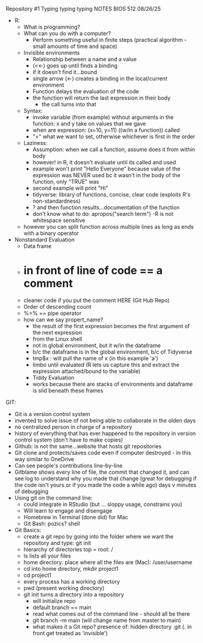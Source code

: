 Repository #1
Typing typing typing
NOTES
BIOS 512 08/26/25
- R:
    - What is programming?
    - What can you do with a computer?
        - Perform something useful in finite steps (practical algorithm - small amounts of time and space)
    - Invisible environments
        - Relationship between a name and a value
        - (<<-) goes up until finds a binding
        -   if it doesn't find it...bound
        - single arrow (<-) creates a binding in the local/current environment 
        - Function delays the evaluation of the code
        - the function will return the last expression in their body
            - the call turns into that
    - Syntax:
         - invoke variable (from example) without arguments in the function: x and y take on values that we gave
         - when are expression: (x=10, y=11) ((w/in a function)) called
         - "=" what we want to set, otherwise whichever is first in the order
   - Laziness:
       - Assumption: when we call a function, assume does it from within body
       - however! in R, it doesn't evaluate until its called and used
       - example won't print "Hello Everyone" because value of the expression was NEVER used bc it wasn't in the body of the function, only "TRUE" was
       - second example will print "Hi"
       - tidyverse: library of functions, concise, clear code (exploits R's non-standardness)
       - ? and then function results...documentation of the function
       - don't know what to do: apropos("search term")
  -R is not whitespace sensitive
    - however you can split function across multiple lines as long as ends with a binary operator
- Nonstandard Evaluation
    - Data frame
    -  # in front of line of code == a comment
    -  cleaner code if you put the comment HERE (Git Hub Repo)
    -  Order of descending count
    -  %>% == pipe operator
    -  how can we say propert_name?
          - the result of the first expression becomes the first argument of the next expression
          - from the Linux shell
          - not in global environment, but it w/in the dataframe
          - b/c the dataframe is in the global environment, b/c of Tidyverse 
          - tmp$x : will pull the name of x (in this example 'a')
          - limbo until evaluated (R lets us capture this and extract the expression attached/bound to the variable)
          - Tiddy Evaluation
          - works because there are stacks of environments and dataframe is slid beneath these frames

GIT:
  - Git is a version control system
  - invented to solve issue of not being able to collaborate in the olden days
  - no centralized person in charge of a repository
  - history of everything that has ever happened to the repository in version control system (don't have to make copies)
  - Github: is not the same...website that hosts git repositories
  - Git clone and protects/saves code even if computer destroyed
        - in this way similar to OneDrive
  - Can see people's contributions line-by-line
  - Gitblame shows every line of file, the commit that changed it, and can see log to understand why you made that change (great for debugging if the code isn't yours or if you made the code a while ago) days v minutes of debugging
  - Using git on the command line:
       - could integrate in RStudio (but ... sloppy usage, constrains you)
       - Will learn to engage and disengage
       - Homebrew in Terminal (done did) for Mac
       - Git Bash: pozics? shell
  - Git Basics:
       - create a git repo by going into the folder where we want the repository and type: git init
       - hierarchy of directories top = root: /
       - ls lists all your files
       - home directory: place where all the files are (Mac): /user/username
       - cd into home directory, mkdir project1
       - cd project1
       - every process has a working directory
       - pwd (present working directory)
       - git init turns a directory into a repository
            - will initialize repo
            - default branch == main
            - read what comes out of the command line - should all be there
            - git branch -m main (will change name from master to main)
            - what makes it a Git repo? presence of: hidden directory .git (. in front get treated as 'invisible')
